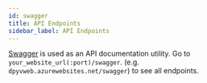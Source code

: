 ```yaml
---
id: swagger
title: API Endpoints
sidebar_label: API Endpoints
---
```


[Swagger](https://swagger.io/) is used as an API documentation utility.
Go to `your_website_url(:port)/swagger`. (e.g. `dpyvweb.azurewebsites.net/swagger`) to see all endpoints.
